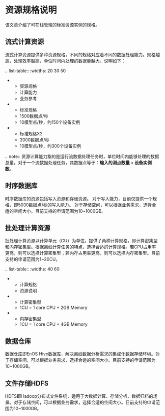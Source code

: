 # 资源规格说明

该文章介绍了可在线管理的标准资源实例的规格。

## 流式计算资源

流式计算资源提供多种资源规格，不同的规格对应着不同的数据处理能力。规格越高，处理效率越高，单位时间内处理的数据量越大。说明如下：

.. list-table::
   :widths: 20 30 50

   * - 资源规格
     - 计算能力
     - 业务参考
   * - 标准规格
     - 1500数据点/秒
     - 10模型点/秒，约150个设备实例
   * - 标准规格X2
     - 3000数据点/秒
     - 10模型点/秒，约300个设备实例

.. note:: 资源计算能力指的是运行流数据处理任务时，单位时间内能够处理的数据总量。对于一个流数据处理任务，其数据点等于：**输入的测点数量** x **设备实例数**。

<!--


* - 标准规格X4
  - 6000数据点/秒
  - 10模型点/秒，约600个设备实例

-->

## 时序数据库

时序数据库的资源包括写入资源和存储资源。
对于写入能力，目前仅提供一个规格，即5000数据点/秒的写入能力。
对于存储空间，可以根据业务需求，选择合适的空间大小。目前支持的申请范围为10~1000GB。

## 批处理计算资源

批处理计算资源以计算单元（CU）为单位，提供了两种计算规格，即计算密集型和内存密集型。根据离线计算任务的特点，选择合适的计算规格。若CPU占用率更高，则可以选择计算密集型；若内存占用率更高，则可以选择内存密集型。目前支持的申请范围为1~20CU。

.. list-table::
   :widths: 40 60

   * - 计算规格
     - 资源说明
   * - 计算密集型
     - 1CU = 1 core CPU + 2GB Memory
   * - 内存密集型
     - 1CU = 1 core CPU + 4GB Memory

## 数据仓库

数据仓库即EnOS Hive数据库，解决离线数据分析需求的集成化数据存储环境。对于存储空间，可以根据业务需求，选择合适的空间大小。目前支持的申请范围为10~1000GB。

## 文件存储HDFS

HDFS即Hadoop分布式文件系统，适用于大数据计算、存储分析、数据归档的场景。对于存储空间，可以根据业务需求，选择合适的空间大小。目前支持的申请范围为10~1000GB。
